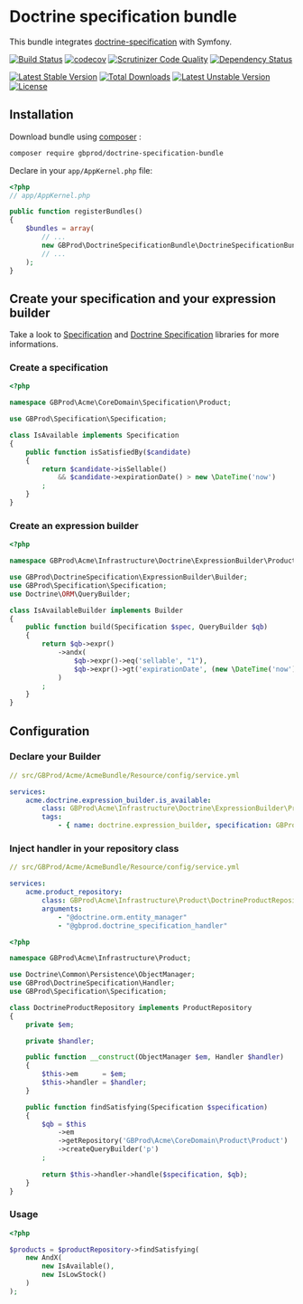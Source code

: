# Doctrine specification bundle

This bundle integrates [doctrine-specification](git@github.com:gbprod/doctrine-specification.git) with Symfony.

[![Build Status](https://travis-ci.org/gbprod/doctrine-specification-bundle.svg?branch=master)](https://travis-ci.org/gbprod/doctrine-specification-bundle) 
[![codecov](https://codecov.io/gh/gbprod/doctrine-specification-bundle/branch/master/graph/badge.svg)](https://codecov.io/gh/gbprod/doctrine-specification-bundle)
[![Scrutinizer Code Quality](https://scrutinizer-ci.com/g/gbprod/doctrine-specification-bundle/badges/quality-score.png?b=master)](https://scrutinizer-ci.com/g/gbprod/doctrine-specification-bundle/?branch=master)
[![Dependency Status](https://www.versioneye.com/user/projects/574a9c9cce8d0e004505f9db/badge.svg)](https://www.versioneye.com/user/projects/574a9c9cce8d0e004505f9db)

[![Latest Stable Version](https://poser.pugx.org/gbprod/doctrine-specification-bundle/v/stable)](https://packagist.org/packages/gbprod/doctrine-specification) 
[![Total Downloads](https://poser.pugx.org/gbprod/doctrine-specification-bundle/downloads)](https://packagist.org/packages/gbprod/doctrine-specification) 
[![Latest Unstable Version](https://poser.pugx.org/gbprod/doctrine-specification-bundle/v/unstable)](https://packagist.org/packages/gbprod/doctrine-specification) 
[![License](https://poser.pugx.org/gbprod/doctrine-specification-bundle/license)](https://packagist.org/packages/gbprod/doctrine-specification)

## Installation

Download bundle using [composer](https://getcomposer.org/) :

```bash
composer require gbprod/doctrine-specification-bundle
```

Declare in your `app/AppKernel.php` file:

```php
<?php
// app/AppKernel.php

public function registerBundles()
{
    $bundles = array(
        // ...
        new GBProd\DoctrineSpecificationBundle\DoctrineSpecificationBundle(),
        // ...
    );
}
```

## Create your specification and your expression builder

Take a look to [Specification](https://github.com/gbprod/specification) and [Doctrine Specification](https://github.com/gbprod/specification) libraries for more informations.

### Create a specification

```php
<?php

namespace GBProd\Acme\CoreDomain\Specification\Product;

use GBProd\Specification\Specification;

class IsAvailable implements Specification
{
    public function isSatisfiedBy($candidate)
    {
        return $candidate->isSellable() 
            && $candidate->expirationDate() > new \DateTime('now')
        ;
    }
}
```

### Create an expression builder

```php
<?php

namespace GBProd\Acme\Infrastructure\Doctrine\ExpressionBuilder\Product;

use GBProd\DoctrineSpecification\ExpressionBuilder\Builder;
use GBProd\Specification\Specification;
use Doctrine\ORM\QueryBuilder;

class IsAvailableBuilder implements Builder
{
    public function build(Specification $spec, QueryBuilder $qb)
    {
        return $qb->expr()
            ->andx(
                $qb->expr()->eq('sellable', "1"),
                $qb->expr()->gt('expirationDate', (new \DateTime('now'))->format('c'))
            )
        ;
    }
}
```

## Configuration

### Declare your Builder

```yaml
// src/GBProd/Acme/AcmeBundle/Resource/config/service.yml

services:
    acme.doctrine.expression_builder.is_available:
        class: GBProd\Acme\Infrastructure\Doctrine\ExpressionBuilder\Product\IsAvailableBuilder
        tags:
            - { name: doctrine.expression_builder, specification: GBProd\Acme\CoreDomain\Specification\Product\IsAvailable }
```

### Inject handler in your repository class

```yaml
// src/GBProd/Acme/AcmeBundle/Resource/config/service.yml

services:
    acme.product_repository:
        class: GBProd\Acme\Infrastructure\Product\DoctrineProductRepository
        arguments:
            - "@doctrine.orm.entity_manager"
            - "@gbprod.doctrine_specification_handler"
```

```php
<?php

namespace GBProd\Acme\Infrastructure\Product;

use Doctrine\Common\Persistence\ObjectManager;
use GBProd\DoctrineSpecification\Handler;
use GBProd\Specification\Specification;

class DoctrineProductRepository implements ProductRepository
{
    private $em;

    private $handler;

    public function __construct(ObjectManager $em, Handler $handler)
    {
        $this->em      = $em;
        $this->handler = $handler;
    }

    public function findSatisfying(Specification $specification)
    {
        $qb = $this
            ->em
            ->getRepository('GBProd\Acme\CoreDomain\Product\Product')
            ->createQueryBuilder('p')
        ;
        
        return $this->handler->handle($specification, $qb);
    }
}
```

### Usage

```php
<?php

$products = $productRepository->findSatisfying(
    new AndX(
        new IsAvailable(),
        new IsLowStock()
    )
);
```
